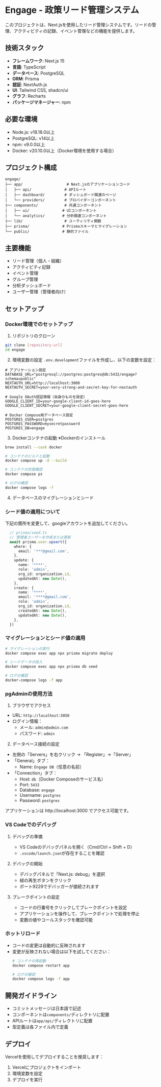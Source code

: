 # Engage - 政策リード管理システム

このプロジェクトは、Next.jsを使用したリード管理システムです。リードの管理、アクティビティの記録、イベント管理などの機能を提供します。

## 技術スタック

- **フレームワーク**: Next.js 15
- **言語**: TypeScript
- **データベース**: PostgreSQL
- **ORM**: Prisma
- **認証**: NextAuth.js
- **UI**: Tailwind CSS, shadcn/ui
- **グラフ**: Recharts
- **パッケージマネージャー**: npm

## 必要な環境

- Node.js: v18.18.0以上
- PostgreSQL: v14以上
- npm: v9.0.0以上
- Docker: v20.10.0以上（Docker環境を使用する場合）

## プロジェクト構成

```
engage/
├── app/                    # Next.jsのアプリケーションコード
│   ├── api/               # APIルート
│   ├── dashboard/         # ダッシュボード関連のページ
│   └── providers/         # プロバイダーコンポーネント
├── components/            # 共通コンポーネント
│   ├── ui/               # UIコンポーネント
│   └── analytics/        # 分析関連コンポーネント
├── lib/                   # ユーティリティ関数
├── prisma/               # Prismaスキーマとマイグレーション
└── public/               # 静的ファイル
```

## 主要機能

- リード管理（個人・組織）
- アクティビティ記録
- イベント管理
- グループ管理
- 分析ダッシュボード
- ユーザー管理（管理者向け）


## セットアップ

### Docker環境でのセットアップ

1. リポジトリのクローン
```bash
git clone [repository-url]
cd engage
```

2. 環境変数の設定
`.env.development`ファイルを作成し、以下の変数を設定：
```
# アプリケーション設定
DATABASE_URL="postgresql://postgres:postgres@db:5432/engage?schema=public"
NEXTAUTH_URL=http://localhost:3000
NEXTAUTH_SECRET=your-very-strong-and-secret-key-for-nextauth

# Google OAuth認証情報（自身のものを設定）
GOOGLE_CLIENT_ID=your-google-client-id-goes-here
GOOGLE_CLIENT_SECRET=your-google-client-secret-goes-here

# Docker Compose用データベース設定
POSTGRES_USER=postgres
POSTGRES_PASSWORD=mysecretpassword
POSTGRES_DB=engage
```

3. Dockerコンテナの起動
※Dockerのインストール
```bash
brew install --cask docker
```

```bash
# コンテナのビルドと起動
docker compose up -d --build

# コンテナの状態確認
docker compose ps

# ログの確認
docker compose logs -f
```

4. データベースのマイグレーションとシード

### シード値の適用について
下記の箇所を変更して、googleアカウントを追加してください。
```ts
  // prisma/seed.ts
  // 管理者ユーザーを作成または更新
  await prisma.user.upsert({
    where: {
      email: '***@gmail.com',
    },
    update: {
      name: '****',
      role: 'admin',
      org_id: organization.id,
      updatedAt: new Date(),
    },
    create: {
      name: '****',
      email: '****@gmail.com',
      role: 'admin',
      org_id: organization.id,
      createdAt: new Date(),
      updatedAt: new Date(),
    },
  })
```
### マイグレーションとシード値の適用
```bash
# マイグレーションの実行
docker compose exec app npx prisma migrate deploy

# シードデータの投入
docker compose exec app npx prisma db seed

# ログの確認
docker-compose logs -f app
```
### pgAdminの使用方法

1. ブラウザでアクセス
- URL: `http://localhost:5050`
- ログイン情報：
  - メール: `admin@admin.com`
  - パスワード: `admin`

2. データベース接続の設定
- 左側の「Servers」を右クリック → 「Register」→「Server」
- 「General」タブ：
  - Name: `Engage DB`（任意の名前）
- 「Connection」タブ：
  - Host: `db`（Docker Composeのサービス名）
  - Port: `5432`
  - Database: `engage`
  - Username: `postgres`
  - Password: `postgres`

アプリケーションは http://localhost:3000 でアクセス可能です。

### VS Codeでのデバッグ

1. デバッグの準備
   - VS Codeのデバッグパネルを開く（Cmd/Ctrl + Shift + D）
   - `.vscode/launch.json`が存在することを確認

2. デバッグの開始
   - デバッグパネルで「Next.js: debug」を選択
   - 緑の再生ボタンをクリック
   - ポート9229でデバッガーが接続されます

3. ブレークポイントの設定
   - コードの行番号をクリックしてブレークポイントを設定
   - アプリケーションを操作して、ブレークポイントで処理を停止
   - 変数の値やコールスタックを確認可能

### ホットリロード

- コードの変更は自動的に反映されます
- 変更が反映されない場合は以下を試してください：
  ```bash
  # コンテナの再起動
  docker compose restart app

  # ログの確認
  docker compose logs -f app
  ```

## 開発ガイドライン

- コミットメッセージは日本語で記述
- コンポーネントは`components/`ディレクトリに配置
- APIルートは`app/api/`ディレクトリに配置
- 型定義は各ファイル内で定義

## デプロイ

Vercelを使用してデプロイすることを推奨します：

1. Vercelにプロジェクトをインポート
2. 環境変数を設定
3. デプロイを実行

